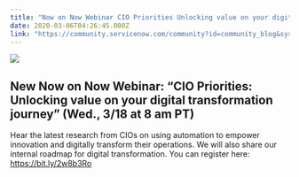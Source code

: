 ```yaml
---
title: "Now on Now Webinar CIO Priorities Unlocking value on your digital transformation journey Wed  at  am PT"
date: 2020-03-06T04:26:45.000Z
link: "https://community.servicenow.com/community?id=community_blog&sys_id=3bcbf1b2dbd3c450190dfb2439961919"
---
```

<p><img style="max-width: 100%; max-height: 480px;" src="https://community.servicenow.com/d2babd7edb93c450190dfb2439961967.iix" /></p>
<h2>New Now on Now Webinar: “CIO Priorities: Unlocking value on your digital transformation journey” (Wed., 3/18 at 8 am PT)</h2>
<p>Hear the latest research from CIOs on using automation to empower innovation and digitally transform their operations. We will also share our internal roadmap for digital transformation. You can register here:  <a href="https://bit.ly/2w8b3Ro" rel="nofollow">https://bit.ly/2w8b3Ro</a></p>